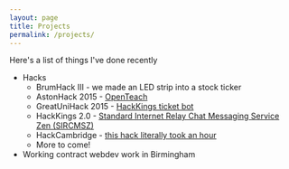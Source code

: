 ```yaml
---
layout: page
title: Projects
permalink: /projects/
---
```


Here's a list of things I've done recently

* Hacks
  * BrumHack III - we made an LED strip into a stock ticker
  * AstonHack 2015 - [OpenTeach](http://devpost.com/software/openteach#more-of-an-idea-than-a-hack)
  * GreatUniHack 2015 - [HackKings ticket bot](https://github.com/sprusr/kings-bot#DISCLAIMER---it-doesnt-work)
  * HackKings 2.0 - [Standard Internet Relay Chat Messaging Service Zen (SIRCMSZ)](https://github.com/Homletmoo/hk2015)
  * HackCambridge - [this hack literally took an hour](https://github.com/sprusr/negwarn#the-rest-of-the-event-was-mucking-about)
  * More to come!
* Working contract webdev work in Birmingham

